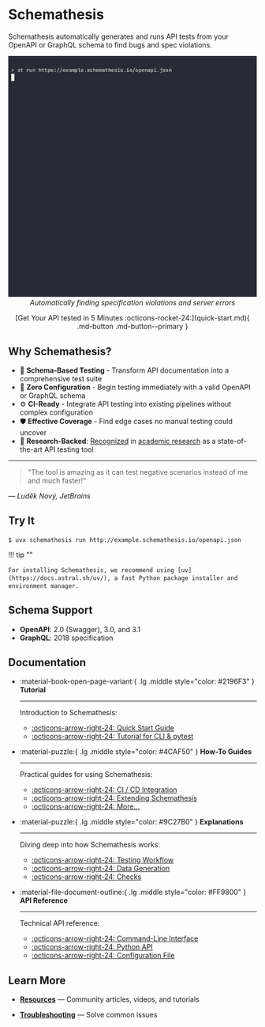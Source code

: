 # Schemathesis

Schemathesis automatically generates and runs API tests from your OpenAPI or GraphQL schema to find bugs and spec violations.

<p align="center">
  <img src="https://raw.githubusercontent.com/schemathesis/schemathesis/master/img/demo.gif" alt="Schemathesis automatically finding a server error"/>
  <br>
  <i>Automatically finding specification violations and server errors</i>
</p>

<div align="center" markdown>
[Get Your API tested in 5 Minutes :octicons-rocket-24:](quick-start.md){ .md-button .md-button--primary }
</div>

## Why Schemathesis?

- 📑 **Schema-Based Testing** - Transform API documentation into a comprehensive test suite
- 🚀 **Zero Configuration** - Begin testing immediately with a valid OpenAPI or GraphQL schema
- ⚙️ **CI-Ready** - Integrate API testing into existing pipelines without complex configuration
- 🛡️ **Effective Coverage** - Find edge cases no manual testing could uncover
- 🔬 **Research-Backed**: [Recognized](https://dl.acm.org/doi/10.1145/3617175) in [academic research](https://ieeexplore.ieee.org/document/9793781) as a state-of-the-art API testing tool

---

<div class="testimonial-highlight">
  <blockquote>
    "The tool is amazing as it can test negative scenarios instead of me and much faster!"
  </blockquote>
  <cite>— Luděk Nový, JetBrains</cite>
</div>

## Try It

```console
$ uvx schemathesis run http://example.schemathesis.io/openapi.json
```

!!! tip ""

    For installing Schemathesis, we recommend using [uv](https://docs.astral.sh/uv/), a fast Python package installer and environment manager.

## Schema Support

- **OpenAPI**: 2.0 (Swagger), 3.0, and 3.1
- **GraphQL**: 2018 specification

## Documentation

<div class="grid cards" markdown>

-   :material-book-open-page-variant:{ .lg .middle style="color: #2196F3" } __Tutorial__

    ---

    Introduction to Schemathesis:

    - [:octicons-arrow-right-24: Quick Start Guide](quick-start.md)
    - [:octicons-arrow-right-24: Tutorial for CLI & pytest](quick-start.md)

-   :material-puzzle:{ .lg .middle style="color: #4CAF50" } __How-To Guides__

    ---

    Practical guides for using Schemathesis:

     - [:octicons-arrow-right-24: CI / CD Integration](guides/cicd.md)
     - [:octicons-arrow-right-24: Extending Schemathesis](guides/extending.md)
     - [:octicons-arrow-right-24: More...](guides/index.md)

-   :material-puzzle:{ .lg .middle style="color: #9C27B0" } __Explanations__

    ---

    Diving deep into how Schemathesis works:

     - [:octicons-arrow-right-24: Testing Workflow](explanations/workflow.md)
     - [:octicons-arrow-right-24: Data Generation](explanations/data-generation.md)
     - [:octicons-arrow-right-24: Checks](explanations/checks.md)

-   :material-file-document-outline:{ .lg .middle style="color: #FF9800" } __API Reference__

    ---

    Technical API reference:

     - [:octicons-arrow-right-24: Command-Line Interface](reference/cli.md)
     - [:octicons-arrow-right-24: Python API](reference/python.md)
     - [:octicons-arrow-right-24: Configuration File](reference/configuration.md)

</div>

## Learn More

* **[Resources](resources.md)** — Community articles, videos, and tutorials

* **[Troubleshooting](troubleshooting.md)** — Solve common issues
